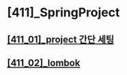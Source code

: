 # [411]_SpringProject


## [[411_01]_project 간단 세팅](https://github.com/JuniorMSG/TIL/blob/5d771b3ef544e3a78a558e41b18913f4f0a5349e/400_Back-End%20Programming/%5B411%5D_SpringProject/%5B411_01%5D_project_fast_setting.md)
## [[411_02]_lombok](https://github.com/JuniorMSG/TIL/blob/5d771b3ef544e3a78a558e41b18913f4f0a5349e/400_Back-End%20Programming/%5B411%5D_SpringProject/%5B411_02%5D_lombok.md)



